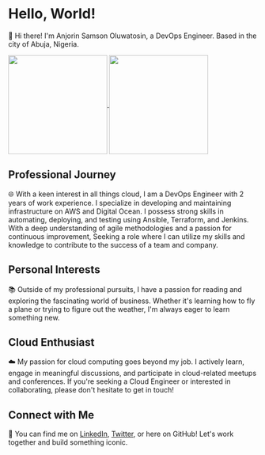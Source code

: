 # Hello, World!

👋 Hi there! I'm Anjorin Samson Oluwatosin, a DevOps Engineer. Based in the city of Abuja, Nigeria. 

<a href="https://github.com/anuraghazra/github-readme-stats">
  <img height=200 align="center" src="https://github-readme-stats.vercel.app/api?username=otunbasoa&show_icons=true&theme=transparent" />
</a>
<a href="https://github.com/anuraghazra/convoychat">
  <img height=200 align="center" src="https://github-readme-stats.vercel.app/api/top-langs?username=otunbasoa&layout=compact&langs_count=8&card_width=320&theme=transparent" />
</a>


## Professional Journey
🌐 With a keen interest in all things cloud, I am a DevOps Engineer with 2 years of work experience. I specialize in developing and maintaining infrastructure on AWS and Digital Ocean. I possess strong skills in automating, deploying, and testing using Ansible, Terraform, and Jenkins. With a deep understanding of agile methodologies and a passion for continuous improvement, Seeking a role where I can utilize my skills and knowledge to contribute to the success of a team and company.

## Personal Interests
📚 Outside of my professional pursuits, I have a passion for reading and exploring the fascinating world of business. Whether it's learning how to fly a plane or trying to figure out the weather, I'm always eager to learn something new.

## Cloud Enthusiast
☁️ My passion for cloud computing goes beyond my job. I actively learn, engage in meaningful discussions, and participate in cloud-related meetups and conferences. If you're seeking a Cloud Engineer or interested in collaborating, please don't hesitate to get in touch!

## Connect with Me
🔗 You can find me on [LinkedIn](https://www.linkedin.com/in/samson-anjorin/), [Twitter](https://twitter.com/otunba_soa), or here on GitHub! Let's work together and build something iconic.

